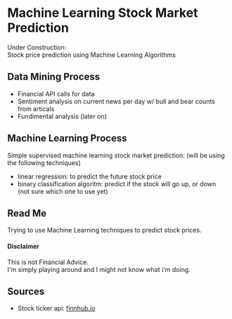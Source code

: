 # Machine Learning Stock Market Prediction <br>
Under Construction: <br>
Stock price prediction using Machine Learning Algorithms <br>

## Data Mining Process
<ul> 
  <li> Financial API calls for data
  <li> Sentiment analysis on current news per day w/ bull and bear counts from articals
  <li> Fundimental analysis (later on)
</ul>

## Machine Learning Process

Simple supervised machine learning stock market prediction: (will be using the following techniques) <br>
<ul>
  <li> linear regression: to predict the future stock price
  <li> binary classification algoritm:  predict if the stock will go up, or down (not sure which one to use yet) 
</ul>

## Read Me <br>
Trying to use Machine Learning techniques to predict stock prices. <br>

#### Disclaimer 
This is not Financial Advice. <br>
I'm simply playing around and I might not know what i'm doing. <br>

## Sources <br>
<ul>
  <li>Stock ticker api: <a href="https://finnhub.io/" target="_blank"> finnhub.io </a>
</ul>

